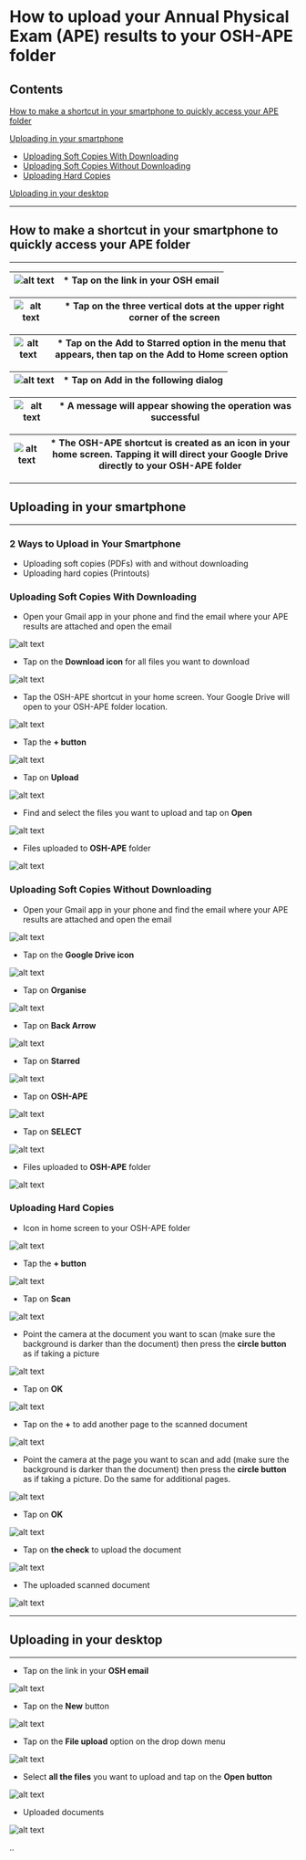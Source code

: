 # How to upload your Annual Physical Exam (APE) results to your OSH-APE folder

## Contents

[How to make a shortcut in your smartphone to quickly access your APE folder](#how-to-make-a-shortcut-in-your-smartphone-to-quickly-access-your-ape-folder)

[Uploading in your smartphone](#uploading-in-your-smartphone)
* [Uploading Soft Copies With Downloading](#uploading-soft-copies-with-downloading)
* [Uploading Soft Copies Without Downloading](#uploading-soft-copies-without-downloading)
* [Uploading Hard Copies](#uploading-hard-copies)

[Uploading in your desktop](#uploading-in-your-desktop)


***

## How to make a shortcut in your smartphone to quickly access your APE folder

***

| ![alt text](images/osh_email.png) | * Tap on the link in your **OSH email** |
|------|------|

<!-- * Tap on the link in your **OSH email**

![alt text](images/osh_email.png) -->


| ![alt text](images/002.png) | * Tap on the three vertical dots at the upper right corner of the screen |
|------|------|

<!-- * Tap on the three vertical dots at the upper right corner of the screen

![alt text](images/002.png) -->


| ![alt text](images/003.png) | * Tap on the **Add to Starred** option in the menu that appears, then tap on the **Add to Home screen** option |
|------|------|

<!-- * Tap on the **Add to Starred** option in the menu that appears, then
* Tap on the **Add to Home screen** option

![alt text](images/003.png) -->


| ![alt text](images/004.png) | * Tap on **Add** in the following dialog |
|------|------|

<!-- * Tap on **Add** in the following dialog

![alt text](images/004.png) -->


| ![alt text](images/005.png) | * A message will appear showing the operation was successful |
|------|------|

<!-- * A message will appear showing the operation was successful

![alt text](images/005.png) -->


| ![alt text](images/006.png) | * The OSH-APE shortcut is created as an icon in your home screen. Tapping it will direct your Google Drive directly to your OSH-APE folder |
|------|------|

<!-- * The OSH-APE shortcut is created as an icon in your home screen. Tapping it will direct your Google Drive directly to your OSH-APE folder

![alt text](images/006.png) -->

***

## Uploading in your smartphone

***

### 2 Ways to Upload in Your Smartphone

* Uploading soft copies (PDFs) with and without downloading
* Uploading hard copies (Printouts)

### Uploading Soft Copies With Downloading

* Open your Gmail app in your phone and find the email where your APE results are attached and open the email

![alt text](images/007.png)

* Tap on the **Download icon** for all files you want to download

![alt text](images/008.png)

* Tap the OSH-APE shortcut in your home screen. Your Google Drive will open to your OSH-APE folder location.

![alt text](images/009.png)

* Tap the **+ button**

![alt text](images/010.png)

* Tap on **Upload**

![alt text](images/011.png)

* Find and select the files you want to upload and tap on **Open**

![alt text](images/012.png)

* Files uploaded to **OSH-APE** folder

![alt text](images/013.png)

### Uploading Soft Copies Without Downloading

* Open your Gmail app in your phone and find the email where your APE results are attached and open the email

![alt text](images/014.png)

* Tap on the **Google Drive icon**

![alt text](images/015.png)

* Tap on **Organise**

![alt text](images/016.png)

* Tap on **Back Arrow**

![alt text](images/017.png)

* Tap on **Starred**

![alt text](images/018.png)

* Tap on **OSH-APE**

![alt text](images/019.png)

* Tap on **SELECT**

![alt text](images/020.png)

* Files uploaded to **OSH-APE** folder

![alt text](images/021.png)

### Uploading Hard Copies

* Icon in home screen to your OSH-APE folder

![alt text](images/022.png)

* Tap the **+ button**

![alt text](images/023.png)

* Tap on **Scan**

![alt text](images/024.png)

* Point the camera at the document you want to scan (make sure the background is darker than the document) then press the **circle button** as if taking a picture

![alt text](images/025.png)

* Tap on **OK**

![alt text](images/026.png)

* Tap on the **+** to add another page to the scanned document

![alt text](images/027.png)

* Point the camera at the page you want to scan and add (make sure the background is darker than the document) then press the **circle button** as if taking a picture. Do the same for additional pages.

![alt text](images/028.png)

* Tap on **OK**

![alt text](images/029.png)

* Tap on **the check** to upload the document

![alt text](images/030.png)

* The uploaded scanned document

![alt text](images/031.png)

***

## Uploading in your desktop

***

* Tap on the link in your **OSH email**

![alt text](images/032.png)

* Tap on the **New** button

![alt text](images/033.png)

* Tap on the **File upload** option on the drop down menu

![alt text](images/034.png)

* Select **all the files** you want to upload and tap on the **Open button**

![alt text](images/035.png)

* Uploaded documents

![alt text](images/036.png)

..
